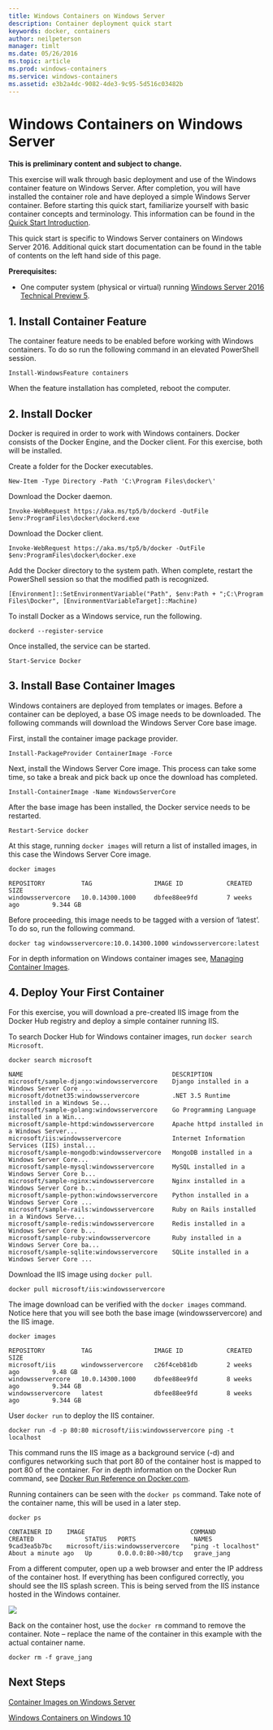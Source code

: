```yaml
---
title: Windows Containers on Windows Server
description: Container deployment quick start
keywords: docker, containers
author: neilpeterson
manager: timlt
ms.date: 05/26/2016
ms.topic: article
ms.prod: windows-containers
ms.service: windows-containers
ms.assetid: e3b2a4dc-9082-4de3-9c95-5d516c03482b
---
```


# Windows Containers on Windows Server

**This is preliminary content and subject to change.**

This exercise will walk through basic deployment and use of the Windows container feature on Windows Server. After completion, you will have installed the container role and have deployed a simple Windows Server container. Before starting this quick start, familiarize yourself with basic container concepts and terminology. This information can be found in the [Quick Start Introduction](./quick_start.md).

This quick start is specific to Windows Server containers on Windows Server 2016. Additional quick start documentation can be found in the table of contents on the left hand side of this page.

**Prerequisites:**

- One computer system (physical or virtual) running [Windows Server 2016 Technical Preview 5](https://www.microsoft.com/en-us/evalcenter/evaluate-windows-server-technical-preview).

## 1. Install Container Feature

The container feature needs to be enabled before working with Windows containers. To do so run the following command in an elevated PowerShell session.

```none
Install-WindowsFeature containers
```

When the feature installation has completed, reboot the computer.

## 2. Install Docker

Docker is required in order to work with Windows containers. Docker consists of the Docker Engine, and the Docker client. For this exercise, both will be installed.

Create a folder for the Docker executables.

```none
New-Item -Type Directory -Path 'C:\Program Files\docker\'
```

Download the Docker daemon.

```none
Invoke-WebRequest https://aka.ms/tp5/b/dockerd -OutFile $env:ProgramFiles\docker\dockerd.exe
```

Download the Docker client.

```none
Invoke-WebRequest https://aka.ms/tp5/b/docker -OutFile $env:ProgramFiles\docker\docker.exe
```

Add the Docker directory to the system path. When complete, restart the PowerShell session so that the modified path is recognized.

```none
[Environment]::SetEnvironmentVariable("Path", $env:Path + ";C:\Program Files\Docker", [EnvironmentVariableTarget]::Machine)
```

To install Docker as a Windows service, run the following.

```none
dockerd --register-service
```

Once installed, the service can be started.

```none
Start-Service Docker
```

## 3. Install Base Container Images

Windows containers are deployed from templates or images. Before a container can be deployed, a base OS image needs to be downloaded. The following commands will download the Windows Server Core base image.

First, install the container image package provider.

```none
Install-PackageProvider ContainerImage -Force
```

Next, install the Windows Server Core image. This process can take some time, so take a break and pick back up once the download has completed.

```none
Install-ContainerImage -Name WindowsServerCore    
```

After the base image has been installed, the Docker service needs to be restarted.

```none
Restart-Service docker
```

At this stage, running `docker images` will return a list of installed images, in this case the Windows Server Core image.

```none
docker images

REPOSITORY          TAG                 IMAGE ID            CREATED             SIZE
windowsservercore   10.0.14300.1000     dbfee88ee9fd        7 weeks ago         9.344 GB
```

Before proceeding, this image needs to be tagged with a version of ‘latest’. To do so, run the following command.

```none
docker tag windowsservercore:10.0.14300.1000 windowsservercore:latest
```

For in depth information on Windows container images see, [Managing Container Images](../management/manage_images.md).

## 4. Deploy Your First Container

For this exercise, you will download a pre-created IIS image from the Docker Hub registry and deploy a simple container running IIS.  

To search Docker Hub for Windows container images, run `docker search Microsoft`.  

```none
docker search microsoft

NAME                                         DESCRIPTION                                     
microsoft/sample-django:windowsservercore    Django installed in a Windows Server Core ...   
microsoft/dotnet35:windowsservercore         .NET 3.5 Runtime installed in a Windows Se...   
microsoft/sample-golang:windowsservercore    Go Programming Language installed in a Win...   
microsoft/sample-httpd:windowsservercore     Apache httpd installed in a Windows Server...   
microsoft/iis:windowsservercore              Internet Information Services (IIS) instal...   
microsoft/sample-mongodb:windowsservercore   MongoDB installed in a Windows Server Core...   
microsoft/sample-mysql:windowsservercore     MySQL installed in a Windows Server Core b...   
microsoft/sample-nginx:windowsservercore     Nginx installed in a Windows Server Core b...  
microsoft/sample-python:windowsservercore    Python installed in a Windows Server Core ...   
microsoft/sample-rails:windowsservercore     Ruby on Rails installed in a Windows Serve...  
microsoft/sample-redis:windowsservercore     Redis installed in a Windows Server Core b...   
microsoft/sample-ruby:windowsservercore      Ruby installed in a Windows Server Core ba...   
microsoft/sample-sqlite:windowsservercore    SQLite installed in a Windows Server Core ...  
```

Download the IIS image using `docker pull`.  

```none
docker pull microsoft/iis:windowsservercore
```

The image download can be verified with the `docker images` command. Notice here that you will see both the base image (windowsservercore) and the IIS image.

```none
docker images

REPOSITORY          TAG                 IMAGE ID            CREATED             SIZE
microsoft/iis       windowsservercore   c26f4ceb81db        2 weeks ago         9.48 GB
windowsservercore   10.0.14300.1000     dbfee88ee9fd        8 weeks ago         9.344 GB
windowsservercore   latest              dbfee88ee9fd        8 weeks ago         9.344 GB
```

User `docker run` to deploy the IIS container.

```none
docker run -d -p 80:80 microsoft/iis:windowsservercore ping -t localhost
```

This command runs the IIS image as a background service (-d) and configures networking such that port 80 of the container host is mapped to port 80 of the container.
For in depth information on the Docker Run command, see [Docker Run Reference on Docker.com]( https://docs.docker.com/engine/reference/run/).


Running containers can be seen with the `docker ps` command. Take note of the container name, this will be used in a later step.

```none
docker ps

CONTAINER ID    IMAGE                             COMMAND               CREATED              STATUS   PORTS                NAMES
9cad3ea5b7bc    microsoft/iis:windowsservercore   "ping -t localhost"   About a minute ago   Up       0.0.0.0:80->80/tcp   grave_jang
```

From a different computer, open up a web browser and enter the IP address of the container host. If everything has been configured correctly, you should see the IIS splash screen. This is being served from the IIS instance hosted in the Windows container.

![](media/iis1.png)

Back on the container host, use the `docker rm` command to remove the container. Note – replace the name of the container in this example with the actual container name.

```none
docker rm -f grave_jang
```
## Next Steps

[Container Images on Windows Server](./quick_start_images.md)

[Windows Containers on Windows 10](./quick_start_windows_10.md)
